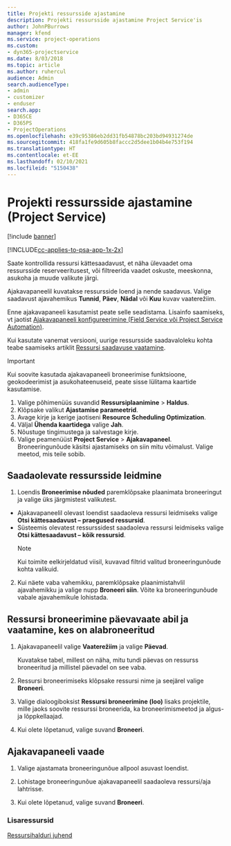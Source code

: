 ```yaml
---
title: Projekti ressursside ajastamine
description: Projekti ressursside ajastamine Project Service'is
author: JohnPBurrows
manager: kfend
ms.service: project-operations
ms.custom:
- dyn365-projectservice
ms.date: 8/03/2018
ms.topic: article
ms.author: ruhercul
audience: Admin
search.audienceType:
- admin
- customizer
- enduser
search.app:
- D365CE
- D365PS
- ProjectOperations
ms.openlocfilehash: e39c95386eb2dd31fb54878bc203bd94931274de
ms.sourcegitcommit: 418fa1fe9d605b8faccc2d5dee1b04b4e753f194
ms.translationtype: HT
ms.contentlocale: et-EE
ms.lasthandoff: 02/10/2021
ms.locfileid: "5150438"
---
```

# <a name="schedule-resources-for-a-project-project-service"></a>Projekti ressursside ajastamine (Project Service)

[!include [banner](../includes/psa-now-project-operations.md)]

[!INCLUDE[cc-applies-to-psa-app-1x-2x](../includes/cc-applies-to-psa-app-1x-2x.md)]

Saate kontrollida ressursi kättesaadavust, et näha ülevaadet oma ressursside reserveeritusest, või filtreerida vaadet oskuste, meeskonna, asukoha ja muude valikute järgi.  
  
Ajakavapaneelil kuvatakse ressursside loend ja nende saadavus. Valige saadavust ajavahemikus **Tunnid**, **Päev**, **Nädal** või **Kuu** kuvav vaaterežiim.  
  
Enne ajakavapaneeli kasutamist peate selle seadistama. Lisainfo saamiseks, vt jaotist [Ajakavapaneeli konfigureerimine (Field Service või Project Service Automation)](https://docs.microsoft.com/dynamics365/field-service/configure-schedule-board).
  
Kui kasutate vanemat versiooni, uurige ressursside saadavaloleku kohta teabe saamiseks artiklit [Ressursi saadavuse vaatamine](../psa/view-resource-availability.md).  

> [!IMPORTANT]
>  Kui soovite kasutada ajakavapaneeli broneerimise funktsioone, geokodeerimist ja asukohateenuseid, peate sisse lülitama kaartide kasutamise.  
> 
> 1. Valige põhimenüüs suvandid **Ressursiplaanimine** > **Haldus**.  
> 2. Klõpsake valikut **Ajastamise parameetrid**.  
> 3. Avage kirje ja kerige jaotiseni **Resource Scheduling Optimization**.  
> 4. Väljal **Ühenda kaartidega** valige **Jah**.  
> 5. Nõustuge tingimustega ja salvestage kirje.  
> 6. Valige peamenüüst **Project Service** > **Ajakavapaneel**. Broneeringunõude käsitsi ajastamiseks on siin mitu võimalust. Valige meetod, mis teile sobib.
  
## <a name="find-available-resources"></a>Saadaolevate ressursside leidmine

1.  Loendis **Broneerimise nõuded** paremklõpsake plaanimata broneeringut ja valige üks järgmistest valikutest.  
  
- Ajakavapaneelil olevast loendist saadaoleva ressursi leidmiseks valige **Otsi kättesaadavust – praegused ressursid**.  
- Süsteemis olevatest ressurssidest saadaoleva ressursi leidmiseks valige **Otsi kättesaadavust – kõik ressursid**.  
   > [!NOTE]
   >  Kui toimite eelkirjeldatud viisil, kuvavad filtrid valitud broneeringunõude kohta valikuid.  
  
2. Kui näete vaba vahemikku, paremklõpsake plaanimistahvlil ajavahemikku ja valige nupp **Broneeri siin**. Võite ka broneeringunõude vabale ajavahemikule lohistada.  
  

## <a name="book-a-resource-using-the-daily-view-and-find-whos-under-booked"></a>Ressursi broneerimine päevavaate abil ja vaatamine, kes on alabroneeritud
  
1.  Ajakavapaneelil valige **Vaaterežiim** ja valige **Päevad**.  
  
    Kuvatakse tabel, millest on näha, mitu tundi päevas on ressurss broneeritud ja millistel päevadel on see vaba.  
  
2.  Ressursi broneerimiseks klõpsake ressursi nime ja seejärel valige **Broneeri**.  
  
3.  Valige dialoogiboksist **Ressursi broneerimine (loo)** lisaks projektile, mille jaoks soovite ressurssi broneerida, ka broneerimismeetod ja algus- ja lõppkellaajad.  
  
4.  Kui olete lõpetanud, valige suvand **Broneeri**.  
  
## <a name="view-to-the-schedule-board"></a>Ajakavapaneeli vaade
  
1.  Valige ajastamata broneeringunõue allpool asuvast loendist.  
  
2.  Lohistage broneeringunõue ajakavapaneelil saadaoleva ressursi/aja lahtrisse.  
  
3.  Kui olete lõpetanud, valige suvand **Broneeri**.  
  
### <a name="additional-resources"></a>Lisaressursid  
 [Ressursihalduri juhend](../psa/resource-manager-guide.md)
